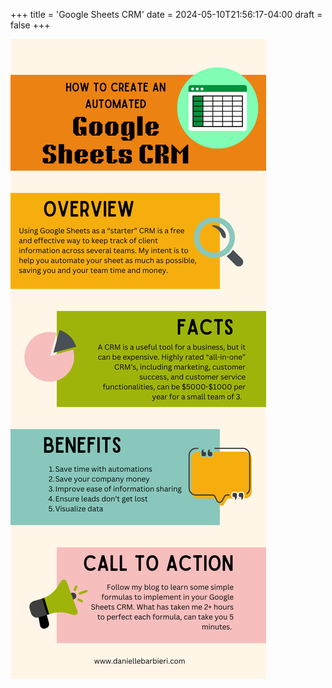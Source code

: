 +++
title = 'Google Sheets CRM'
date = 2024-05-10T21:56:17-04:00
draft = false
+++

![Google Sheets CRM](/content/tech/images/google-sheets-crm-infographic.png)